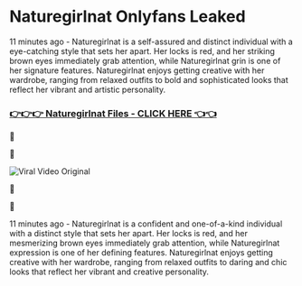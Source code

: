 # Naturegirlnat Onlyfans Leaked

<p>11 minutes ago - Naturegirlnat is a self-assured and distinct individual with a eye-catching style that sets her apart. Her locks is red, and her striking brown eyes immediately grab attention, while Naturegirlnat grin is one of her signature features. Naturegirlnat enjoys getting creative with her wardrobe, ranging from relaxed outfits to bold and sophisticated looks that reflect her vibrant and artistic personality.</p><p>
<h3><a href="https://fansleaks.com-getfree.pro/naturegirlnat" rel="nofollow">👉👉👉 Naturegirlnat Files - CLICK HERE 👈👈</a></h3>
<p>🔻</p>
<p>🔻</p> <p>
<a href="https://fansleaks.com-getfree.pro/naturegirlnat" rel="nofollow"><img src="https://i.imgur.com/0ZbtXZ5.gif" alt="Viral Video Original" style="max-width: 100%; display: inline-block;" data-target="animated-image.originalImage"></a>
<p>🔻</p>
<p>🔻</p> <p>11 minutes ago - Naturegirlnat is a confident and one-of-a-kind individual with a distinct style that sets her apart. Her locks is red, and her mesmerizing brown eyes immediately grab attention, while Naturegirlnat expression is one of her defining features. Naturegirlnat enjoys getting creative with her wardrobe, ranging from relaxed outfits to daring and chic looks that reflect her vibrant and creative personality.</p>